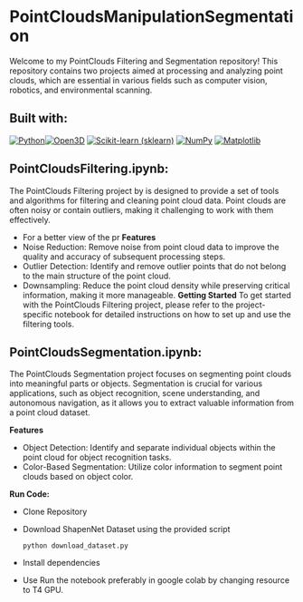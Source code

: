 # PointCloudsManipulationSegmentation
Welcome to my PointClouds Filtering and Segmentation repository! This repository contains two projects aimed at processing and analyzing point clouds, which are essential in various fields such as computer vision, robotics, and environmental scanning.

## Built with:
   [![Python](https://img.shields.io/badge/Python-3.8%2B-blue?style=flat&logo=python)](https://www.python.org/)[![Open3D](https://img.shields.io/badge/Open3D-0.13%2B-blue?style=flat&logo=open3d)](http://www.open3d.org/)
    [![Scikit-learn (sklearn)](https://img.shields.io/badge/Scikit--learn-0.24%2B-yellow?style=flat&logo=scikit-learn)](https://scikit-learn.org/stable/) [![NumPy](https://img.shields.io/badge/NumPy-1.20%2B-yellow?style=flat&logo=numpy)](https://numpy.org/) [![Matplotlib](https://img.shields.io/badge/Matplotlib-3.4%2B-yellow?style=flat&logo=matplotlib)](https://matplotlib.org/)

## PointCloudsFiltering.ipynb:
The PointClouds Filtering project by is designed to provide a set of tools and algorithms for filtering and cleaning point cloud data. 
Point clouds are often noisy or contain outliers, making it challenging to work with them effectively.
* For a better view of the pr
**Features**
* Noise Reduction: Remove noise from point cloud data to improve the quality and accuracy of subsequent processing steps.
* Outlier Detection: Identify and remove outlier points that do not belong to the main structure of the point cloud.
* Downsampling: Reduce the point cloud density while preserving critical information, making it more manageable.
**Getting Started**
To get started with the PointClouds Filtering project, please refer to the project-specific notebook for detailed instructions on how to set up and use the filtering tools.
## PointCloudsSegmentation.ipynb:

The PointClouds Segmentation project focuses on segmenting point clouds into meaningful parts or objects. Segmentation is crucial for various applications, such as object recognition, scene understanding, and autonomous navigation, as it allows you to extract valuable information from a point cloud dataset.

**Features**
* Object Detection: Identify and separate individual objects within the point cloud for object recognition tasks.
* Color-Based Segmentation: Utilize color information to segment point clouds based on object color.

**Run Code:**

* Clone Repository
* Download ShapenNet Dataset using the provided script

    ~~~
    python download_dataset.py
    ~~~
* Install dependencies
* Use Run the notebook preferably in google colab by changing resource to T4 GPU.
